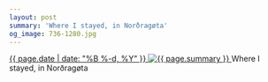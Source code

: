 ```yaml
---
layout: post
summary: 'Where I stayed, in Norðragøta'
og_image: 736-1280.jpg
---
```


<p>
 <time>
  <a href="/736">
   {{ page.date | date: "%B %-d, %Y" }}
  </a>
 </time>
 <a href="/736">
  <img alt="{{ page.summary }}" sizes="(min-width: 700px) 50vw, calc(100vw - 2rem)" src="{{ site.assets_url }}/736-640.jpg" srcset="{{ site.assets_url }}/736-320.jpg 320w, {{ site.assets_url }}/736-640.jpg 640w, {{ site.assets_url }}/736-960.jpg 960w, {{ site.assets_url }}/736-1280.jpg 1280w"/>
 </a>
 <span>
  Where I stayed, in Norðragøta
 </span>
</p>
